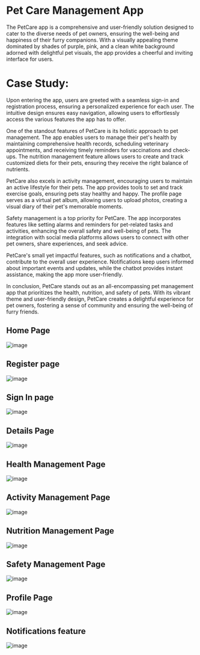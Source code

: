 # Pet Care Management App

The PetCare app is a comprehensive and user-friendly solution designed to cater to the diverse needs of pet owners, ensuring the well-being and happiness of their furry companions. With a visually appealing theme dominated by shades of purple, pink, and a clean white background adorned with delightful pet visuals, the app provides a cheerful and inviting interface for users.

# Case Study:

Upon entering the app, users are greeted with a seamless sign-in and registration process, ensuring a personalized experience for each user. The intuitive design ensures easy navigation, allowing users to effortlessly access the various features the app has to offer.

One of the standout features of PetCare is its holistic approach to pet management. The app enables users to manage their pet's health by maintaining comprehensive health records, scheduling veterinary appointments, and receiving timely reminders for vaccinations and check-ups. The nutrition management feature allows users to create and track customized diets for their pets, ensuring they receive the right balance of nutrients.

PetCare also excels in activity management, encouraging users to maintain an active lifestyle for their pets. The app provides tools to set and track exercise goals, ensuring pets stay healthy and happy. The profile page serves as a virtual pet album, allowing users to upload photos, creating a visual diary of their pet's memorable moments.

Safety management is a top priority for PetCare. The app incorporates features like setting alarms and reminders for pet-related tasks and activities, enhancing the overall safety and well-being of pets. The integration with social media platforms allows users to connect with other pet owners, share experiences, and seek advice.

PetCare's small yet impactful features, such as notifications and a chatbot, contribute to the overall user experience. Notifications keep users informed about important events and updates, while the chatbot provides instant assistance, making the app more user-friendly.

In conclusion, PetCare stands out as an all-encompassing pet management app that prioritizes the health, nutrition, and safety of pets. With its vibrant theme and user-friendly design, PetCare creates a delightful experience for pet owners, fostering a sense of community and ensuring the well-being of furry friends.
## Home Page
![image](https://github.com/hashcoder-deepanshi/UI-UX-Case-Studies/assets/105001468/d4f7f322-8db7-4797-8a9f-483c88feed4b)

## Register page 
![image](https://github.com/hashcoder-deepanshi/UI-UX-Case-Studies/assets/105001468/723213b6-b2cc-4772-9315-c386e7a11de5)

## Sign In page
![image](https://github.com/hashcoder-deepanshi/UI-UX-Case-Studies/assets/105001468/b46f6181-6695-4f32-83aa-378e5e31069d)

## Details Page
![image](https://github.com/hashcoder-deepanshi/UI-UX-Case-Studies/assets/105001468/d124a12d-4e1a-48bf-93f6-576718ee3deb)

## Health Management Page
![image](https://github.com/hashcoder-deepanshi/UI-UX-Case-Studies/assets/105001468/9de1364d-25d1-4046-b106-c94520da5b05)

## Activity Management Page
![image](https://github.com/hashcoder-deepanshi/UI-UX-Case-Studies/assets/105001468/44447549-7df3-40ef-ab82-c8473f529ee7)

## Nutrition Management Page
![image](https://github.com/hashcoder-deepanshi/UI-UX-Case-Studies/assets/105001468/42ebc2c0-9ba2-4a1f-a858-84ee4342089c)

## Safety Management Page
![image](https://github.com/hashcoder-deepanshi/UI-UX-Case-Studies/assets/105001468/b6013614-ef79-4075-bb44-2816bb956dad)

## Profile Page
![image](https://github.com/hashcoder-deepanshi/UI-UX-Case-Studies/assets/105001468/eeaf3f46-b755-4583-820a-03c75f7d57f9)

## Notifications feature
![image](https://github.com/hashcoder-deepanshi/UI-UX-Case-Studies/assets/105001468/96a264a7-4c05-42ce-8652-323cc4a0b426)
